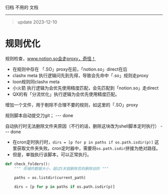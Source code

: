 归档
不用的
文档

--- 
> update 2023-12-10

# 规则优化

规则检查，www.notion.so会走proxy，奇怪！
- 在规则中存在 「.SO」proxy在前，「notion.so」direct在后
- clashx meta 执行逻辑问先到先得，导致会先命中「.so」规则走proxy
- loon规则同clashx meta
- 小火箭 执行逻辑为会优先使用精度匹配，会先匹配到「notion.so」走direct
- QX的有「分流优化」执行逻辑为会优先使用精度匹配。

增加一个文件，用于剔除不合理不要的规则，如这里的「.SO」proxy


规则脚本自动提交刀git； --- done

自动执行时无法删除文件夹原因（不行的话，删除这块改为shell脚本定时执行） --- done
- 在cron定时执行时，`dirs = [p for p in paths if os.path.isdir(p)]` 这里获取文件夹失败。cron定时器中，需要将`os.path.isdir`拼接为绝对路径。
- 但是，单独执行该脚本，可以正常执行。

```python
def check_folders():
    """ 存储的数据大小，超过5天就删除否则删除旧的 """

    paths = os.listdir(current_path)

    dirs = [p for p in paths if os.path.isdir(p)]
```


